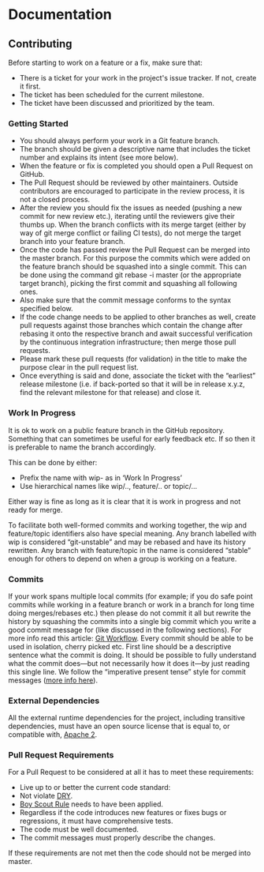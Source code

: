 # Documentation

## Contributing
Before starting to work on a feature or a fix, make sure that:
- There is a ticket for your work in the project's issue tracker. If not, create it first.
- The ticket has been scheduled for the current milestone.
- The ticket have been discussed and prioritized by the team.  

### Getting Started
 - You should always perform your work in a Git feature branch. 
 - The branch should be given a descriptive name that includes the ticket number and explains its intent (see more below).
 - When the feature or fix is completed you should open a Pull Request on GitHub.
 - The Pull Request should be reviewed by other maintainers. Outside contributors are encouraged to participate in the review process, it is not a closed process.
 - After the review you should fix the issues as needed (pushing a new commit for new review etc.), iterating until the reviewers give their thumbs up. When the branch conflicts with its merge target (either by way of git merge conflict or failing CI tests), do not merge the target branch into your feature branch.
 - Once the code has passed review the Pull Request can be merged into the master branch. For this purpose the commits which were added on the feature branch should be squashed into a single commit. This can be done using the command git rebase -i master (or the appropriate target branch), picking the first commit and squashing all following ones. 
 - Also make sure that the commit message conforms to the syntax specified below.
 - If the code change needs to be applied to other branches as well, create pull requests against those branches which contain the change after rebasing it onto the respective branch and await successful verification by the continuous integration infrastructure; then merge those pull requests.
 - Please mark these pull requests (for validation) in the title to make the purpose clear in the pull request list.
 - Once everything is said and done, associate the ticket with the “earliest” release milestone (i.e. if back-ported so that it will be in release x.y.z, find the relevant milestone for that release) and close it.

### Work In Progress
It is ok to work on a public feature branch in the GitHub repository. Something that can sometimes be useful for early feedback etc. If so then it is preferable to name the branch accordingly. 

This can be done by either:
 - Prefix the name with wip- as in ‘Work In Progress’
 - Use hierarchical names like wip/.., feature/.. or topic/... 

Either way is fine as long as it is clear that it is work in progress and not ready for merge. 

To facilitate both well-formed commits and working together, the wip and feature/topic identifiers also have special meaning. Any branch labelled with wip is considered “git-unstable” and may be rebased and have its history rewritten. Any branch with feature/topic in the name is considered “stable” enough for others to depend on when a group is working on a feature.

### Commits
If your work spans multiple local commits (for example; if you do safe point commits while working in a feature branch or work in a branch for long time doing merges/rebases etc.) then please do not commit it all but rewrite the history by squashing the commits into a single big commit which you write a good commit message for (like discussed in the following sections). 
For more info read this article: [Git Workflow](http://sandofsky.com/blog/git-workflow.html). Every commit should be able to be used in isolation, cherry picked etc.
First line should be a descriptive sentence what the commit is doing. It should be possible to fully understand what the commit does—but not necessarily how it does it—by just reading this single line. We follow the “imperative present tense” style for commit messages ([more info here](http://tbaggery.com/2008/04/19/a-note-about-git-commit-messages.html)).

### External Dependencies
All the external runtime dependencies for the project, including transitive dependencies, must have an open source license that is equal to, or compatible with, [Apache 2](http://www.apache.org/licenses/LICENSE-2.0).

### Pull Request Requirements
For a Pull Request to be considered at all it has to meet these requirements:
 - Live up to or better the current code standard:
 - Not violate [DRY](http://programmer.97things.oreilly.com/wiki/index.php/Don%27t_Repeat_Yourself).
 - [Boy Scout Rule](http://programmer.97things.oreilly.com/wiki/index.php/The_Boy_Scout_Rule) needs to have been applied.
 - Regardless if the code introduces new features or fixes bugs or regressions, it must have comprehensive tests.
 - The code must be well documented.
 - The commit messages must properly describe the changes. 

If these requirements are not met then the code should not be merged into master. 
